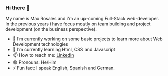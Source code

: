 ### Hi there 👋

<!--
**roswerk/roswerk** is a ✨ _special_ ✨ repository because its `README.md` (this file) appears on your GitHub profile.
-->

My name is Max Rosales and i'm an up-coming Full-Stack web-developer. In the previous years i have focus mostly on team building and project development (on the business perspective).

- 🔭 I’m currently working on some basic projects to learn more about Web Development technologies
- 🌱 I’m currently learning Html, CSS and Javascript
- 📫 How to reach me: <a href="https://www.linkedin.com/in/max-rosales-923565120/" target="_blank">LinkedIn</a>
- 😄 Pronouns: He/Him
- ⚡ Fun fact: I speak English, Spanish and German.

